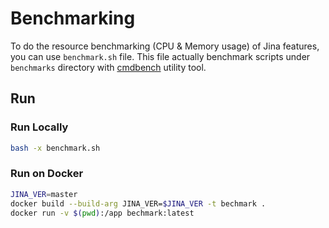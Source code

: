 # Benchmarking

To do the resource benchmarking (CPU & Memory usage) of Jina features, you can use `benchmark.sh` file. This file actually benchmark scripts under `benchmarks` directory with [cmdbench](https://github.com/manzik/cmdbench) utility tool.

## Run

### Run Locally

```bash
bash -x benchmark.sh
```

### Run on Docker

```bash
JINA_VER=master
docker build --build-arg JINA_VER=$JINA_VER -t bechmark .
docker run -v $(pwd):/app bechmark:latest
```
